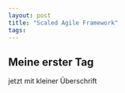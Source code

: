 ```yaml
---
layout: post
title: "Scaled Agile Framework"
tags:
---
```

## Meine erster Tag


jetzt mit kleiner Überschrift


